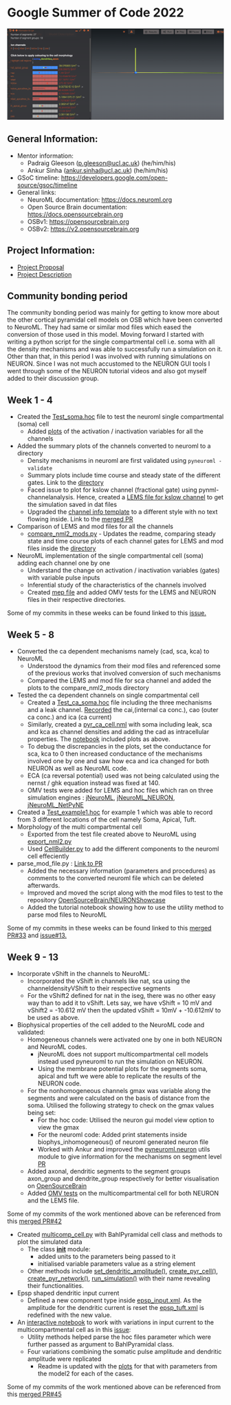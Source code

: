 # Google Summer of Code 2022

<img src="../NeuroML2/plots/osb.png" alt="Somatic current = 0.8nA, Pulse duration = 5ms">

## General Information:
- Mentor information:
    - Padraig Gleeson (p.gleeson@ucl.ac.uk) (he/him/his)
    - Ankur Sinha (ankur.sinha@ucl.ac.uk) (he/him/his)
- GSoC timeline: https://developers.google.com/open-source/gsoc/timeline
- General links:
    - NeuroML documentation: https://docs.neuroml.org
    - Open Source Brain documentation: https://docs.opensourcebrain.org
    - OSBv1: https://opensourcebrain.org
    - OSBv2: https://v2.opensourcebrain.org

## Project Information:
- [Project Proposal](https://docs.google.com/document/d/1GBoi9apEY3H_MndKfPCxUw29VjSLbJN6fgwAEDZXoGw/edit)
- [Project Description](https://summerofcode.withgoogle.com/programs/2022/projects/gXt6Wgk5)


## Community bonding period
The community bonding period was mainly for getting to know more about the other cortical pyramidal cell models on OSB which have been converted to NeuroML. They had same or similar mod files which eased the conversion of those used in this model. Moving forward I started with writing a python script for the single compartmental cell i.e. soma with all the density mechanisms and was able to successfully run a simulation on it. Other than that, in this period I was involved with running simulations on NEURON. Since I was not much accustomed to the NEURON GUI tools I went through some of the NEURON tutorial videos and also got myself added to their discussion group.

## Week 1 - 4
- Created the [Test_soma.hoc](https://github.com/OpenSourceBrain/BahlEtAl2012_ReducedL5PyrCell/blob/master/NEURON/channels/Test_soma.hoc) file to test the neuroml single compartmental (soma) cell 
    - Added [plots](https://github.com/OpenSourceBrain/BahlEtAl2012_ReducedL5PyrCell/blob/70ab1e87dda5fd983c6c47a2af87027f647952b4/NEURON/channels/Test_soma.hoc#L101) of the activation / inactivation variables for all the channels 
- Added the summary plots of the channels converted to neuroml to a directory
    - Density mechanisms in neuroml are first validated using ```pyneuroml -validate```
    - Summary plots include time course and steady state of the different gates. Link to the [directory](https://github.com/OpenSourceBrain/BahlEtAl2012_ReducedL5PyrCell/tree/nrn_tests/NeuroML2/channel_summary)
    - Faced issue to plot for kslow channel (fractional gate) using pynml-channelanalysis. Hence, created a [LEMS file for kslow channel](https://github.com/OpenSourceBrain/BahlEtAl2012_ReducedL5PyrCell/blob/nrn_tests/NeuroML2/LEMS_Test_kslow.xml) to get the simulation saved in dat files
    - Upgraded the [channel info template](https://github.com/NeuroML/pyNeuroML/blob/development/pyneuroml/analysis/ChannelInfo_TEMPLATE.md) to a different style with no text flowing inside. Link to the [merged PR](https://github.com/NeuroML/pyNeuroML/pull/174) 
- Comparison of LEMS and mod files for all the channels
    - [compare_nml2_mods.py](compare_nml2_mods.py) - Updates the readme, comparing steady state and time course plots of each channel gates for LEMS and mod files inside the [directory](https://github.com/OpenSourceBrain/BahlEtAl2012_ReducedL5PyrCell/tree/nrn_tests/NeuroML2/compare_nml2_mods) 
- NeuroML implementation of the single compartmental cell (soma) adding each channel one by one
    - Understand the change on activation / inactivation variables (gates) with variable pulse inputs
    - Inferential study of the characteristics of the channels involved 
    - Created [mep file](https://github.com/OpenSourceBrain/BahlEtAl2012_ReducedL5PyrCell/blob/master/NEURON/test/.test.mep) and added OMV tests for the LEMS and NEURON files in their respective directories.

Some of my commits in these weeks can be found linked to this [issue.](https://github.com/OpenSourceBrain/BahlEtAl2012_ReducedL5PyrCell/issues/12)
## Week 5 - 8
- Converted the ca dependent mechanisms namely (cad, sca, kca) to NeuroML
    - Understood the dynamics from their mod files and referenced some of the previous works that involved conversion of such mechanisms
    - Compared the LEMS and mod file for sca channel and added the plots to the compare_nml2_mods directory
- Tested the ca dependent channels on single compartmental cell
    - Created a [Test_ca_soma.hoc](https://github.com/OpenSourceBrain/BahlEtAl2012_ReducedL5PyrCell/blob/master/NEURON/channels/Test_ca_soma.hoc) file including the three mechanisms and a leak channel. [Recorded](https://github.com/OpenSourceBrain/BahlEtAl2012_ReducedL5PyrCell/blob/70ab1e87dda5fd983c6c47a2af87027f647952b4/NEURON/channels/Test_ca_soma.hoc#L97) the cai,(internal ca conc.), cao (outer ca conc.) and ica (ca current)
    - Similarly, created a [pyr_ca_cell.nml](https://github.com/OpenSourceBrain/BahlEtAl2012_ReducedL5PyrCell/blob/master/NeuroML2/test_ca/pyr_ca_cell.nml) with soma including leak, sca and kca as channel densities and adding the cad as intracellular properties. The [notebook](https://github.com/OpenSourceBrain/BahlEtAl2012_ReducedL5PyrCell/blob/master/NeuroML2/test_ca/soma_ca.ipynb) included plots as above.
    - To debug the discrepancies in the plots, set the conductance for sca, kca to 0 then increased conductance of the mechanisms involved one by one and saw how eca and ica changed for both NEURON as well as NeuroML code.
    - ECA (ca reversal potential) used was not being calculated using the nernst / ghk equation instead was fixed at 140.
    - OMV tests were added for LEMS and hoc files which ran on three simulation engines : [jNeuroML](https://github.com/OpenSourceBrain/BahlEtAl2012_ReducedL5PyrCell/blob/master/NeuroML2/test_ca/.test_ca_soma.jnml.omt), [jNeuroML_NEURON](https://github.com/OpenSourceBrain/BahlEtAl2012_ReducedL5PyrCell/blob/master/NeuroML2/test_ca/.test_ca_soma.jnmlnrn.omt), [jNeuroML_NetPyNE](https://github.com/OpenSourceBrain/BahlEtAl2012_ReducedL5PyrCell/blob/master/NeuroML2/test_ca/.test_ca_soma.jnmlnetpyne.omt)
- Created a [Test_example1.hoc](https://github.com/OpenSourceBrain/BahlEtAl2012_ReducedL5PyrCell/blob/master/NEURON/test/Test_example1.hoc) for example 1 which was able to record from 3 different locations of the cell namely Soma, Apical, Tuft. 
- Morphology of the multi compartmental cell 
    - Exported from the test file created above to NeuroML using [export_nml2.py](https://github.com/OpenSourceBrain/BahlEtAl2012_ReducedL5PyrCell/blob/master/NeuroML2/export_nml2.py)
    - Used [CellBuilder.py](https://github.com/OpenSourceBrain/BahlEtAl2012_ReducedL5PyrCell/blob/master/NeuroML2/CellBuilder.py) to add the different components to the neuroml cell effeciently 
- parse_mod_file.py : [Link to PR](https://github.com/OpenSourceBrain/NEURONShowcase/pull/3)
    - Added the necessary information (parameters and procedures) as comments to the converted neuroml file which can be deleted afterwards.
    - Improved and moved the script along with the mod files to test to the repository [OpenSourceBrain/NEURONShowcase](https://github.com/OpenSourceBrain/NEURONShowcase) 
    - Added the tutorial notebook showing how to use the utility method to parse mod files to NeuroML

Some of my commits in these weeks can be found linked to this [merged PR#33](https://github.com/OpenSourceBrain/BahlEtAl2012_ReducedL5PyrCell/pull/33) and [issue#13.](https://github.com/OpenSourceBrain/BahlEtAl2012_ReducedL5PyrCell/issues/13)

## Week 9 - 13

- Incorporate vShift in the channels to NeuroML:
    - Incorporated the vShift in channels like nat, sca using the channeldensityVShift to their respective segments
    - For the vShift2 defined for nat in the iseg, there was no other easy way than to add it to vShift. Lets say, we have vShift = 10 mV and vShift2 = -10.612 mV then the updated vShift = 10mV + -10.612mV to be used as above.
- Biophysical properties of the cell added to the NeuroML code and validated:
    - Homogeneous channels were activated one by one in both NEURON and NeuroML codes.
        - jNeuroML does not support multicompartmental cell models instead used pyneuroml to run the simulation on NEURON. 
        - Using the membrane potential plots for the segments soma, apical and tuft we were able to replicate the results of the NEURON code.
    - For the nonhomogeneous channels gmax was variable along the segments and were calculated on the basis of distance from the soma. Utilised the following strategy to check on the gmax values being set:
        - For the hoc code: Utilised the neuron gui model view option to view the gmax
        - For the neuroml code: Added print statements inside biophys_inhomogeneous() of neuroml generated neuron file
        - Worked with Ankur and improved the [pyneuroml.neuron](https://github.com/NeuroML/pyNeuroML/tree/master/pyneuroml/neuron) utils module to give information for the mechanisms on segment level [PR](https://github.com/NeuroML/pyNeuroML/pull/184)
    - Added axonal, dendritic segments to the segment groups axon_group and dendrite_group respectively for better visualisation on [OpenSourceBrain](https://www.opensourcebrain.org/projects/bahletal2012_reducedl5pyrcell/models?explorer=https%253A%252F%252Fraw.githubusercontent.com%252FOpenSourceBrain%252FBahlEtAl2012_ReducedL5PyrCell%252Fmaster%252FNeuroML2%252Fpyr_multi_comp_original.net.nml)
    - Added [OMV tests](https://github.com/OpenSourceBrain/BahlEtAl2012_ReducedL5PyrCell/blob/master/NeuroML2/.test_multi_comp.jnmlnrn.omt) on the multicompartmental cell for both NEURON and the LEMS file.

Some of my commits of the work mentioned above can be referenced from this [merged PR#42](https://github.com/OpenSourceBrain/BahlEtAl2012_ReducedL5PyrCell/pull/42)

- Created [multicomp_cell.py](https://github.com/OpenSourceBrain/BahlEtAl2012_ReducedL5PyrCell/blob/master/NeuroML2/multicomp_cell.py) with BahlPyramidal cell class and methods to plot the simulated data
    - The class [__init__](https://github.com/OpenSourceBrain/BahlEtAl2012_ReducedL5PyrCell/blob/ba35826bc1bf4258b829084eae19a070d0ba5bfb/NeuroML2/multicomp_cell.py#L47) module:
        - added units to the parameters being passed to it
        - initialised variable parameters value as a string element 
    - Other methods include [set_dendritic_amplitude()](https://github.com/OpenSourceBrain/BahlEtAl2012_ReducedL5PyrCell/blob/ba35826bc1bf4258b829084eae19a070d0ba5bfb/NeuroML2/multicomp_cell.py#L574), [create_pyr_cell()](https://github.com/OpenSourceBrain/BahlEtAl2012_ReducedL5PyrCell/blob/ba35826bc1bf4258b829084eae19a070d0ba5bfb/NeuroML2/multicomp_cell.py#L102), [create_pyr_network()](https://github.com/OpenSourceBrain/BahlEtAl2012_ReducedL5PyrCell/blob/ba35826bc1bf4258b829084eae19a070d0ba5bfb/NeuroML2/multicomp_cell.py#L582), [run_simulation()](https://github.com/OpenSourceBrain/BahlEtAl2012_ReducedL5PyrCell/blob/ba35826bc1bf4258b829084eae19a070d0ba5bfb/NeuroML2/multicomp_cell.py#L620) with their name revealing their functionalities.
- Epsp shaped dendritic input current
    - Defined a new component type inside [epsp_input.xml](https://github.com/OpenSourceBrain/BahlEtAl2012_ReducedL5PyrCell/blob/master/NeuroML2/epsp_input.xml). As the amplitude for the dendritic current is reset the [epsp_tuft.xml](https://github.com/OpenSourceBrain/BahlEtAl2012_ReducedL5PyrCell/blob/master/NeuroML2/epsp_tuft.xml) is redefined with the new value.
- An [interactive notebook](https://github.com/OpenSourceBrain/BahlEtAl2012_ReducedL5PyrCell/blob/master/NeuroML2/interactive_nml.ipynb) to work with variations in input current to the multicompartmental cell as in this [issue](https://github.com/OpenSourceBrain/BahlEtAl2012_ReducedL5PyrCell/issues/44):
    - Utility methods helped parse the hoc files parameter which were further passed as argument to BahlPyramidal class.
    - Four variations combining the somatic pulse amplitude and dendritic amplitude were replicated
        - Readme is updated with the [plots](https://github.com/OpenSourceBrain/BahlEtAl2012_ReducedL5PyrCell/tree/master/NeuroML2/plots) for that with parameters from the model2 for each of the cases.

Some of my commits of the work mentioned above can be referenced from this [merged PR#45](https://github.com/OpenSourceBrain/BahlEtAl2012_ReducedL5PyrCell/pull/45)